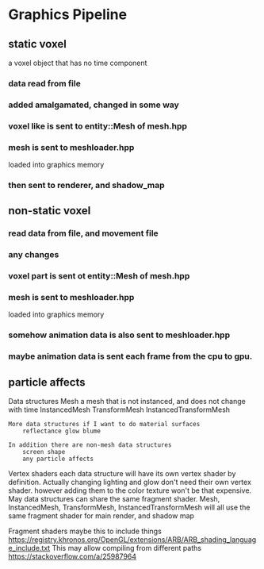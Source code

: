 # Graphics Pipeline

## static voxel

a voxel object that has no time component

### data read from file

### added amalgamated, changed in some way

### voxel like is sent to entity::Mesh of mesh.hpp

### mesh is sent to meshloader.hpp

loaded into graphics memory

### then sent to renderer, and shadow_map

## non-static voxel

### read data from file, and movement file

### any changes

### voxel part is sent ot entity::Mesh of mesh.hpp

### mesh is sent to meshloader.hpp

loaded into graphics memory

### somehow animation data is also sent to meshloader.hpp

### maybe animation data is sent each frame from the cpu to gpu.

## particle affects

Data structures
    Mesh
        a mesh that is not instanced, and does not change with time
    InstancedMesh
    TransformMesh
    InstancedTransformMesh

    More data structures if I want to do material surfaces
        reflectance glow blume

    In addition there are non-mesh data structures
        screen shape
        any particle affects

Vertex shaders
    each data structure will have its own vertex shader
        by definition.
    Actually changing lighting and glow don't need their own vertex 
        shader. however adding them to the color texture won't be that 
        expensive.
    May data structures can share the same fragment shader.
        Mesh, InstancedMesh, TransformMesh, InstancedTransformMesh will 
        all use the same fragment shader for main render, and shadow map
    
Fragment shaders
maybe this to include things
https://registry.khronos.org/OpenGL/extensions/ARB/ARB_shading_language_include.txt
This may allow compiling from different paths
https://stackoverflow.com/a/25987964
